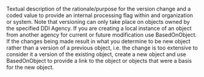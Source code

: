 Textual description of the rationale/purpose for the version change and a coded value to provide an internal processing flag within and organization or system. Note that versioning can only take place on objects owned by the specified DDI Agency. If you are creating a local instance of an object from another agency for current or future modification use BasedOnObject. If the changes being made result in what you determine to be new object rather than a version of a previous object, i.e. the change is too extensive to consider it a version of the existing object, create a new object and use BasedOnObject to provide a link to the object or objects that were a basis for the new object.